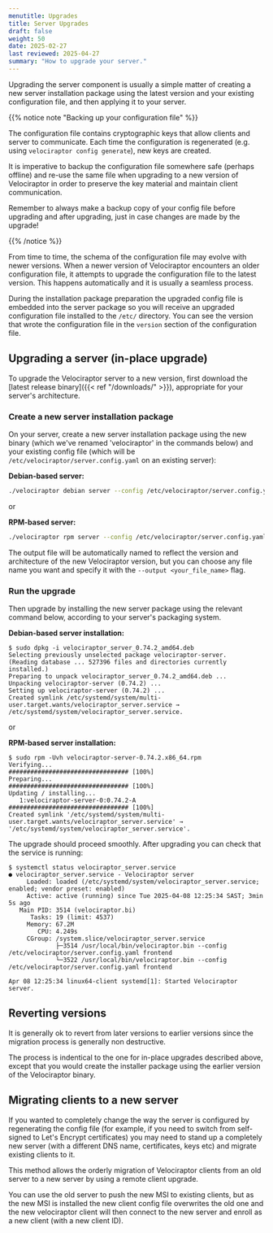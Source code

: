 ```yaml
---
menutitle: Upgrades
title: Server Upgrades
draft: false
weight: 50
date: 2025-02-27
last reviewed: 2025-04-27
summary: "How to upgrade your server."
---
```


Upgrading the server component is usually a simple matter of creating a new
server installation package using the latest version and your existing
configuration file, and then applying it to your server.

{{% notice note "Backing up your configuration file" %}}

The configuration file contains cryptographic keys that allow clients
and server to communicate. Each time the configuration is regenerated
(e.g. using `velociraptor config generate`), new keys are created.

It is imperative to backup the configuration file somewhere safe
(perhaps offline) and re-use the same file when upgrading to a new
version of Velociraptor in order to preserve the key material and
maintain client communication.

Remember to always make a backup copy of your config file before upgrading and
after upgrading, just in case changes are made by the upgrade!

{{% /notice %}}

From time to time, the schema of the configuration file may evolve
with newer versions. When a newer version of Velociraptor encounters
an older configuration file, it attempts to upgrade the configuration
file to the latest version. This happens automatically and it is
usually a seamless process.

During the installation package preparation the upgraded config file is embedded
into the server package so you will receive an upgraded configuration file
installed to the `/etc/` directory. You can see the version that wrote the
configuration file in the `version` section of the configuration file.

## Upgrading a server (in-place upgrade)

To upgrade the Velociraptor server to a new version, first download the
[latest release binary]({{< ref "/downloads/" >}}),
appropriate for your server's architecture.

### Create a new server installation package

On your server, create a new server installation package using the new binary
(which we've renamed 'velociraptor' in the commands below) and your existing
config file (which will be `/etc/velociraptor/server.config.yaml` on an existing
server):

**Debian-based server:**

```sh
./velociraptor debian server --config /etc/velociraptor/server.config.yaml
```

or

**RPM-based server:**

```sh
./velociraptor rpm server --config /etc/velociraptor/server.config.yaml
```

The output file will be automatically named to reflect the version and
architecture of the new Velociraptor version, but you can choose any file name
you want and specify it with the `--output <your_file_name>` flag.

### Run the upgrade

Then upgrade by installing the new server package using the relevant command
below, according to your server's packaging system.

**Debian-based server installation:**

```
$ sudo dpkg -i velociraptor_server_0.74.2_amd64.deb
Selecting previously unselected package velociraptor-server.
(Reading database ... 527396 files and directories currently installed.)
Preparing to unpack velociraptor_server_0.74.2_amd64.deb ...
Unpacking velociraptor-server (0.74.2) ...
Setting up velociraptor-server (0.74.2) ...
Created symlink /etc/systemd/system/multi-user.target.wants/velociraptor_server.service → /etc/systemd/system/velociraptor_server.service.
```

or

**RPM-based server installation:**

```
$ sudo rpm -Uvh velociraptor-server-0.74.2.x86_64.rpm
Verifying...                          ################################# [100%]
Preparing...                          ################################# [100%]
Updating / installing...
   1:velociraptor-server-0:0.74.2-A   ################################# [100%]
Created symlink '/etc/systemd/system/multi-user.target.wants/velociraptor_server.service' → '/etc/systemd/system/velociraptor_server.service'.
```

The upgrade should proceed smoothly. After upgrading you can check that the
service is running:

```
$ systemctl status velociraptor_server.service
● velociraptor_server.service - Velociraptor server
     Loaded: loaded (/etc/systemd/system/velociraptor_server.service; enabled; vendor preset: enabled)
     Active: active (running) since Tue 2025-04-08 12:25:34 SAST; 3min 5s ago
   Main PID: 3514 (velociraptor.bi)
      Tasks: 19 (limit: 4537)
     Memory: 67.2M
        CPU: 4.249s
     CGroup: /system.slice/velociraptor_server.service
             ├─3514 /usr/local/bin/velociraptor.bin --config /etc/velociraptor/server.config.yaml frontend
             └─3522 /usr/local/bin/velociraptor.bin --config /etc/velociraptor/server.config.yaml frontend

Apr 08 12:25:34 linux64-client systemd[1]: Started Velociraptor server.
```

## Reverting versions

It is generally ok to revert from later versions to earlier versions since the
migration process is generally non destructive.

The process is indentical to the one for in-place upgrades described above,
except that you would create the installer package using the earlier version of
the Velociraptor binary.

## Migrating clients to a new server

If you wanted to completely change the way the server is configured by
regenerating the config file (for example, if you need to switch from self-
signed to Let's Encrypt certificates) you may need to stand up a completely new
server (with a different DNS name, certificates, keys etc) and migrate existing
clients to it.

This method allows the orderly migration of Velociraptor clients from
an old server to a new server by using a remote client upgrade.

You can use the old server to push the new MSI to existing clients, but as the
new MSI is installed the new client config file overwrites the old one and the
new velociraptor client will then connect to the new server and enroll as a new
client (with a new client ID).



